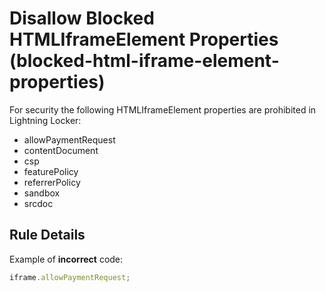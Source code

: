 # Disallow Blocked HTMLIframeElement Properties (blocked-html-iframe-element-properties)

For security the following HTMLIframeElement properties are prohibited in Lightning Locker:
-   allowPaymentRequest
-   contentDocument
-   csp
-   featurePolicy
-   referrerPolicy
-   sandbox
-   srcdoc

## Rule Details

Example of **incorrect** code:

```js
iframe.allowPaymentRequest;
```
